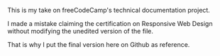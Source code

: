 


This is my take on freeCodeCamp's technical documentation project.

I made a mistake claiming the certification on Responsive Web Design without modifying the unedited version of the file.

That is why I put the final version here on Github as reference.
